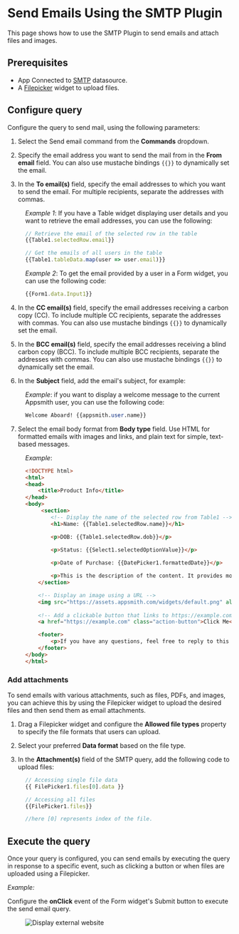 # Send Emails Using the SMTP Plugin

This page shows how to use the SMTP Plugin to send emails and attach files and images.


## Prerequisites
* App Connected to [SMTP](/connect-data/reference/using-smtp) datasource.
* A [Filepicker](/reference/widgets/filepicker) widget to upload files.

## Configure query

Configure the query to send mail, using the following parameters:



1. Select the Send email command from the **Commands** dropdown.

2. Specify the email address you want to send the mail from in the **From email** field. You can also use mustache bindings `{{}}` to dynamically set the email.

3. In the **To email(s)** field, specify the email addresses to which you want to send the email. For multiple recipients, separate the addresses with commas. 

<dd>

*Example 1*: If you have a Table widget displaying user details and you want to retrieve the email addresses, you can use the following:

```js
// Retrieve the email of the selected row in the table
{{Table1.selectedRow.email}}

// Get the emails of all users in the table
{{Table1.tableData.map(user => user.email)}}
```

*Example 2*: To get the email provided by a user in a Form widget, you can use the following code:

```js
{{Form1.data.Input1}}
```


</dd>

4. In the **CC email(s)** field, specify the email addresses receiving a carbon copy (CC). To include multiple CC recipients, separate the addresses with commas. You can also use mustache bindings `{{}}` to dynamically set the email.

5. In the **BCC email(s)** field, specify the email addresses receiving a blind carbon copy (BCC). To include multiple BCC recipients, separate the addresses with commas. You can also use mustache bindings `{{}}` to dynamically set the email.

6. In the **Subject** field, add the email's subject, for example:

<dd>

*Example*: if you want to display a welcome message to the current Appsmith user, you can use the following code:

```sql
Welcome Aboard! {{appsmith.user.name}}
```

</dd>


7. Select the email body format from **Body type** field. Use HTML for formatted emails with images and links, and plain text for simple, text-based messages.

<dd>

*Example*: 


```html
<!DOCTYPE html>
<html>
<head>
    <title>Product Info</title>
</head>
<body>
     <section>
        <!-- Display the name of the selected row from Table1 -->
        <h1>Name: {{Table1.selectedRow.name}}</h1>

        <p>DOB: {{Table1.selectedRow.dob}}</p>

        <p>Status: {{Select1.selectedOptionValue}}</p>
 
        <p>Date of Purchase: {{DatePicker1.formattedDate}}</p>

        <p>This is the description of the content. It provides more details about what this is all about.</p>
    </section>

    <!-- Display an image using a URL -->
    <img src="https://assets.appsmith.com/widgets/default.png" alt="Text">
    
    <!-- Add a clickable button that links to https://example.com -->
    <a href="https://example.com" class="action-button">Click Me</a>

    <footer>
        <p>If you have any questions, feel free to reply to this email or contact our support team.</p>
    </footer>
</body>
</html>
```

</dd>


### Add attachments

To send emails with various attachments, such as files, PDFs, and images, you can achieve this by using the Filepicker widget to upload the desired files and then send them as email attachments.



1. Drag a Filepicker widget and configure the **Allowed file types** property to specify the file formats that users can upload.

2. Select your preferred **Data format** based on the file type.

3. In the **Attachment(s)** field of the SMTP query, add the following code to upload files:

<dd>

```js
// Accessing single file data
{{ FilePicker1.files[0].data }}

// Accessing all files
{{FilePicker1.files}}

//here [0] represents index of the file.
```



 </dd>



## Execute the query

Once your query is configured, you can send emails by executing the query in response to a specific event, such as clicking a button or when files are uploaded using a Filepicker. 

*Example:*

Configure the **onClick** event of the Form widget's Submit button to execute the send email query.


<figure>
  <img src="/img/smtp-form.png" style= {{width:"650px", height:"auto"}} alt="Display external website"/>
  <figcaption align = "center"><i></i></figcaption>
</figure>


